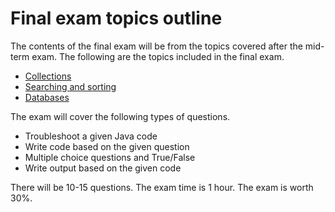 # Final exam topics outline

The contents of the final exam will be from the topics covered after the mid-term exam. The following are the topics included in the final exam.

- [Collections](https://htmlpreview.github.io/?https://github.com/d-khan/java/blob/main/collections/Lecture.html)
- [Searching and sorting](https://htmlpreview.github.io/?https://github.com/d-khan/java/blob/main/search-sort/Lecture.html)
- [Databases](https://htmlpreview.github.io/?https://github.com/d-khan/java/blob/main/databases/Lecture.html)

The exam will cover the following types of questions.

- Troubleshoot a given Java code
- Write code based on the given question
- Multiple choice questions and True/False
- Write output based on the given code

There will be 10-15 questions. The exam time is 1 hour. The exam is worth 30%.
